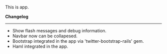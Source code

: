 This is app.

**Changelog**

------------------------------------------------------------------------------------------

* Show flash messages and debug information.
* Navbar now can be collapesed.
* Bootstrap integrated in the app via 'twitter-bootstrap-rails' gem.
* Haml integrated in the app.
